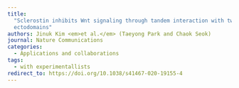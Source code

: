 ```yaml
---
title:
  "Sclerostin inhibits Wnt signaling through tandem interaction with two LRP6
  ectodomains"
authors: Jinuk Kim <em>et al.</em> (Taeyong Park and Chaok Seok)
journal: Nature Communications
categories:
  - Applications and collaborations
tags:
  - with experimentallists
redirect_to: https://doi.org/10.1038/s41467-020-19155-4
---
```

